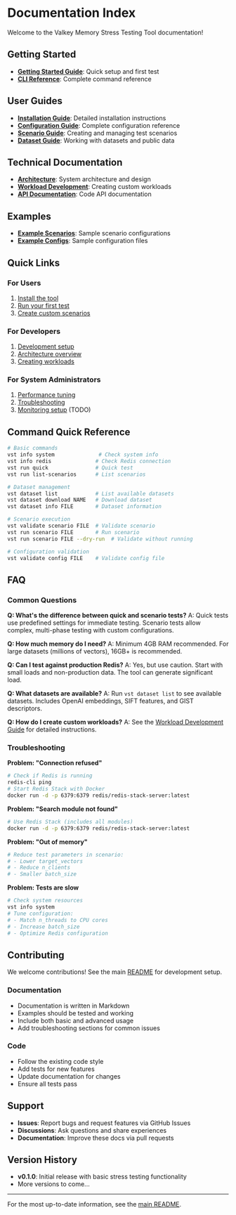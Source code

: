 # Documentation Index

Welcome to the Valkey Memory Stress Testing Tool documentation!

## Getting Started

- **[Getting Started Guide](GETTING_STARTED.md)**: Quick setup and first test
- **[CLI Reference](CLI_REFERENCE.md)**: Complete command reference

## User Guides

- **[Installation Guide](../README.md#installation)**: Detailed installation instructions
- **[Configuration Guide](CONFIGURATION.md)**: Complete configuration reference
- **[Scenario Guide](SCENARIOS.md)**: Creating and managing test scenarios
- **[Dataset Guide](DATASETS.md)**: Working with datasets and public data

## Technical Documentation

- **[Architecture](architecture.md)**: System architecture and design
- **[Workload Development](workload_development.md)**: Creating custom workloads
- **[API Documentation](api/)**: Code API documentation

## Examples

- **[Example Scenarios](../examples/)**: Sample scenario configurations
- **[Example Configs](../config/)**: Sample configuration files

## Quick Links

### For Users
1. [Install the tool](../README.md#installation)
2. [Run your first test](GETTING_STARTED.md#step-4-run-your-first-test)
3. [Create custom scenarios](GETTING_STARTED.md#step-6-try-a-custom-scenario)

### For Developers
1. [Development setup](../README.md#development)
2. [Architecture overview](architecture.md)
3. [Creating workloads](workload_development.md)

### For System Administrators
1. [Performance tuning](../README.md#performance-tips)
2. [Troubleshooting](../README.md#troubleshooting)
3. [Monitoring setup](monitoring.md) (TODO)

## Command Quick Reference

```bash
# Basic commands
vst info system              # Check system info
vst info redis              # Check Redis connection
vst run quick               # Quick test
vst run list-scenarios      # List scenarios

# Dataset management
vst dataset list            # List available datasets
vst dataset download NAME   # Download dataset
vst dataset info FILE       # Dataset information

# Scenario execution
vst validate scenario FILE  # Validate scenario
vst run scenario FILE       # Run scenario
vst run scenario FILE --dry-run  # Validate without running

# Configuration validation
vst validate config FILE    # Validate config file
```

## FAQ

### Common Questions

**Q: What's the difference between quick and scenario tests?**
A: Quick tests use predefined settings for immediate testing. Scenario tests allow complex, multi-phase testing with custom configurations.

**Q: How much memory do I need?**
A: Minimum 4GB RAM recommended. For large datasets (millions of vectors), 16GB+ is recommended.

**Q: Can I test against production Redis?**
A: Yes, but use caution. Start with small loads and non-production data. The tool can generate significant load.

**Q: What datasets are available?**
A: Run `vst dataset list` to see available datasets. Includes OpenAI embeddings, SIFT features, and GIST descriptors.

**Q: How do I create custom workloads?**
A: See the [Workload Development Guide](workload_development.md) for detailed instructions.

### Troubleshooting

**Problem: "Connection refused"**
```bash
# Check if Redis is running
redis-cli ping
# Start Redis Stack with Docker
docker run -d -p 6379:6379 redis/redis-stack-server:latest
```

**Problem: "Search module not found"**
```bash
# Use Redis Stack (includes all modules)
docker run -d -p 6379:6379 redis/redis-stack-server:latest
```

**Problem: "Out of memory"**
```bash
# Reduce test parameters in scenario:
# - Lower target_vectors
# - Reduce n_clients
# - Smaller batch_size
```

**Problem: Tests are slow**
```bash
# Check system resources
vst info system
# Tune configuration:
# - Match n_threads to CPU cores
# - Increase batch_size
# - Optimize Redis configuration
```

## Contributing

We welcome contributions! See the main [README](../README.md#development) for development setup.

### Documentation

- Documentation is written in Markdown
- Examples should be tested and working
- Include both basic and advanced usage
- Add troubleshooting sections for common issues

### Code

- Follow the existing code style
- Add tests for new features
- Update documentation for changes
- Ensure all tests pass

## Support

- **Issues**: Report bugs and request features via GitHub Issues
- **Discussions**: Ask questions and share experiences
- **Documentation**: Improve these docs via pull requests

## Version History

- **v0.1.0**: Initial release with basic stress testing functionality
- More versions to come...

---

For the most up-to-date information, see the [main README](../README.md).

